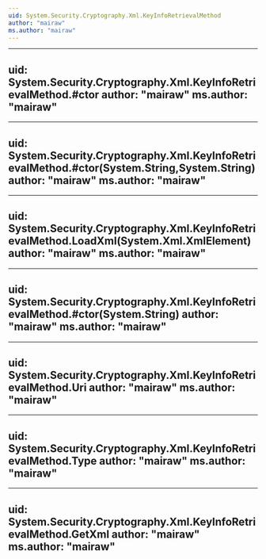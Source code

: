 ```yaml
---
uid: System.Security.Cryptography.Xml.KeyInfoRetrievalMethod
author: "mairaw"
ms.author: "mairaw"
---
```


---
uid: System.Security.Cryptography.Xml.KeyInfoRetrievalMethod.#ctor
author: "mairaw"
ms.author: "mairaw"
---

---
uid: System.Security.Cryptography.Xml.KeyInfoRetrievalMethod.#ctor(System.String,System.String)
author: "mairaw"
ms.author: "mairaw"
---

---
uid: System.Security.Cryptography.Xml.KeyInfoRetrievalMethod.LoadXml(System.Xml.XmlElement)
author: "mairaw"
ms.author: "mairaw"
---

---
uid: System.Security.Cryptography.Xml.KeyInfoRetrievalMethod.#ctor(System.String)
author: "mairaw"
ms.author: "mairaw"
---

---
uid: System.Security.Cryptography.Xml.KeyInfoRetrievalMethod.Uri
author: "mairaw"
ms.author: "mairaw"
---

---
uid: System.Security.Cryptography.Xml.KeyInfoRetrievalMethod.Type
author: "mairaw"
ms.author: "mairaw"
---

---
uid: System.Security.Cryptography.Xml.KeyInfoRetrievalMethod.GetXml
author: "mairaw"
ms.author: "mairaw"
---
